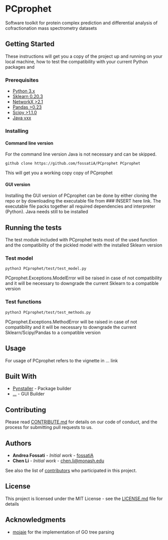 # PCprophet

Software toolkit for protein complex prediction and differential analysis of cofractionation mass spectrometry datasets

## Getting Started

These instructions will get you a copy of the project up and running on your local machine, how to test the compatibility with your current Python packages and

### Prerequisites

* [Python 3.x](https://www.python.org)
* [Sklearn 0.20.3](https://pypi.org/project/sklearn/)
* [NetworkX >2.1](https://networkx.github.io)
* [Pandas >0.23](https://pandas.pydata.org)
* [Scipy >1.1.0](https://www.scipy.org)
* [Java vxx](https://www.java.com)

### Installing

#### Command line version

For the command line version Java is not necessary and can be skipped.
```
github clone https://github.com/fossatiA/PCprophet PCprophet
```
This will get you a working copy copy of PCprophet

#### GUI version

Installing the GUI version of PCprophet can be done by either cloning the repo or by downloading the executable file from ### INSERT here link. The executable file packs together all required dependencies and interpreter (Python). Java needs still to be installed

## Running the tests

The test module included with PCprophet tests most of the used function and the compatibility of the pickled model with the installed Sklearn version

### Test model


```
python3 PCprophet/test/test_model.py
```
PCprophet.Exceptions.ModelError will be raised in case of not compatibility and it will be necessary to downgrade the current Sklearn to a compatible version

### Test functions

```
python3 PCprophet/test/test_methods.py
```

PCprophet.Exceptions.MethodError will be raised in case of not compatibility and it will be necessary to downgrade the current Sklearn/Scipy/Pandas to a compatible version

## Usage

For usage of PCprophet refers to the vignette in ... link


## Built With

* [Pynstaller](https://www.pyinstaller.org) - Package builder
* [...](....) - GUI Builder


## Contributing

Please read [CONTRIBUTE.md](https://github.com/fossatiA/PCprophet/blob/master/CONTRIBUTE.md) for details on our code of conduct, and the process for submitting pull requests to us.


## Authors

* **Andrea Fossati** - *Initial work* - [fossatiA](https://github.com/fossatiA)
* **Chen Li** - *Initial work* - chen.li@monash.edu

See also the list of [contributors](https://github.com/your/project/contributors) who participated in this project.

## License

This project is licensed under the MIT License - see the [LICENSE.md](LICENSE.md) file for details

## Acknowledgments

* [mojaje](https://github.com/mojaie/pygosemsim) for the implementation of GO tree parsing
